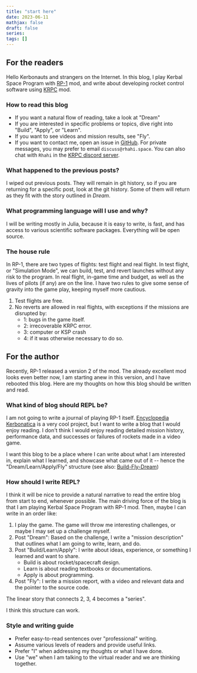 ```yaml
---
title: "start here"
date: 2023-06-11
mathjax: false
draft: false
series:
tags: []
---
```


## For the readers

Hello Kerbonauts and strangers on the Internet. In this blog, I play Kerbal Space Program with [RP-1](https://github.com/KSP-RO/RP-1/wiki/Introduction-and-Overview) mod, and write about developing rocket control software using [KRPC](https://krpc.github.io/krpc/) mod.

### How to read this blog

- If you want a natural flow of reading, take a look at "Dream"
- If you are interested in specific problems or topics, dive right into "Build", "Apply", or "Learn".
- If you want to see videos and mission results, see "Fly".
- If you want to contact me, open an issue in [GitHub](https://github.com/RhahiSpace/web-repl). For private messages, you may prefer to email `discuss@rhahi.space`. You can also chat with `Rhahi` in the [KRPC discord server](https://discord.gg/c8c36UM).

### What happened to the previous posts?

I wiped out previous posts. They will remain in git history, so if you are returning for a specific post, look at the git history. Some of them will return as they fit with the story outlined in *Dream*.

### What programming language will I use and why?

I will be writing mostly in Julia, because it is easy to write, is fast, and has access to various scientific software packages. Everything will be open source.

### The house rule

In RP-1, there are two types of flights: test flight and real flight. In test flight, or "Simulation Mode", we can build, test, and revert launches without any risk to the program. In real flight, in-game time and budget, as well as the lives of pilots (if any) are on the line. I have two rules to give some sense of gravity into the game play, keeping myself more cautious.

1. Test flights are free.
1. No reverts are allowed in real flights, with exceptions if the missions are disrupted by:
    - 1: bugs in the game itself.
    - 2: irrecoverable KRPC error.
    - 3: computer or KSP crash
    - 4: if it was otherwise necessary to do so.

## For the author

Recently, RP-1 released a version 2 of the mod. The already excellent mod looks even better now, I am starting anew in this version, and I have rebooted this blog. Here are my thoughts on how this blog should be written and read.

### What kind of blog should REPL be?

I am not going to write a journal of playing RP-1 itself. [Encyclopedia Kerbonatica](https://pap1723.github.io/RitS-RP1-MSA/index.html) is a very cool project, but I want to write a blog that I would enjoy reading. I don't think I would enjoy reading detailed mission history, performance data, and successes or failures of rockets made in a video game.

I want this blog to be a place where I can write about what I am interested in, explain what I learned, and showcase what came out of it -- hence the "Dream/Learn/Apply/Fly" structure (see also: [Build-Fly-Dream](https://www.youtube.com/watch?v=23pkcrHggtw))

### How should I write REPL?

I think it will be nice to provide a natural narrative to read the entire blog from start to end, whenever possible. The main driving force of the blog is that I am playing Kerbal Space Program with RP-1 mod. Then, maybe I can write in an order like:

1. I play the game. The game will throw me interesting challenges, or maybe I may set up a challenge myself.
2. Post "Dream": Based on the challenge, I write a "mission description" that outlines what I am going to write, learn, and do.
3. Post "Build/Learn/Apply": I write about ideas, experience, or something I learned and want to share.
    - Build is about rocket/spacecraft design.
    - Learn is about reading textbooks or documentations.
    - Apply is about programming.
4. Post "Fly": I write a mission report, with a video and relevant data and the pointer to the source code.

The linear story that connects 2, 3, 4 becomes a "series".

I think this structure can work.

### Style and writing guide

- Prefer easy-to-read sentences over "professional" writing.
- Assume various levels of readers and provide useful links.
- Prefer "I" when addressing my thoughts or what I have done.
- Use "we" when I am talking to the virtual reader and we are thinking together.

